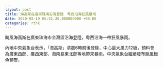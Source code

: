 ```yaml
---
layout: post
title: 海高斯在廣東珠海沿海登陸　粵西沿海狂風暴雨
date: 2020-08-19 06:51:28.000000000 +08:00
categories: rthk
---
```


颱風海高斯在廣東珠海市金灣區沿海登陸，粵西沿海一帶狂風暴雨。

內地中央氣象台表示，「海高斯」清晨6時前後登陸，中心最大風力12級，預料會為廣東西部、廣西東部、海南島東北部等地帶來暴雨，中央氣象台繼續發布颱風橙色預警。
